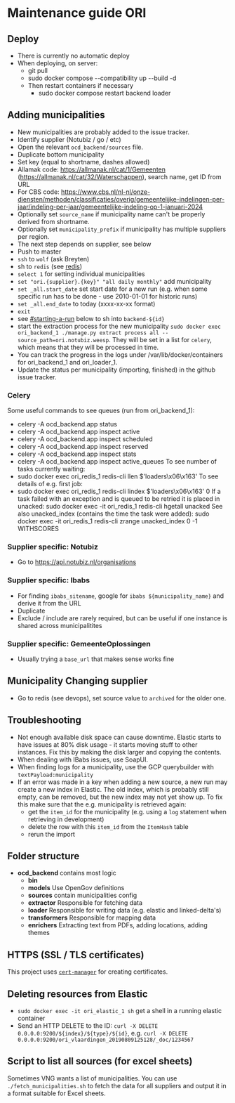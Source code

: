 # Maintenance guide ORI

## Deploy
- There is currently no automatic deploy
- When deploying, on server:
  - git pull
  - sudo docker compose --compatibility up --build -d
  - Then restart containers if necessary
    - sudo docker compose restart backend loader

## Adding municipalities

- New municipalities are probably added to the issue tracker.
- Identify supplier (Notubiz / go / etc)
- Open the relevant `ocd_backend/sources` file.
- Duplicate bottom municipality
- Set key (equal to shortname, dashes allowed)
- Allamak code: https://allmanak.nl/cat/1/Gemeenten (https://allmanak.nl/cat/32/Waterschappen), search name, get ID from URL
- For CBS code: https://www.cbs.nl/nl-nl/onze-diensten/methoden/classificaties/overig/gemeentelijke-indelingen-per-jaar/indeling-per-jaar/gemeentelijke-indeling-op-1-januari-2024
- Optionally set `source_name` if municipality name can't be properly derived from shortname.
- Optionally set `municipality_prefix` if municipality has multiple suppliers per region.
- The next step depends on supplier, see below
- Push to master
- `ssh` to `wolf` (ask Breyten)
- sh to `redis` (see [redis](#redis))
- `select 1` for setting individual municipalities
- `set "ori.{supplier}.{key}" "all daily monthly"` add municipality
- `set _all.start_date` set start date for a new run (e.g. when some specific run has to be done - use 2010-01-01 for historic runs)
- `set _all.end_date` to today (xxxx-xx-xx format)
- `exit`
- see [#starting-a-run](#starting-a-run) below to sh into `backend-${id}`
- start the extraction process for the new municipality `sudo docker exec ori_backend_1 ./manage.py extract process all --source_path=ori.notubiz.weesp`. 
They will be set in a list for `celery`, which means that they will be processed in time.
- You can track the progress in the logs under /var/lib/docker/containers for ori_backend_1 and ori_loader_1.
- Update the status per municipality (importing, finished) in the github issue tracker.

### Celery
Some useful commands to see queues (run from ori_backend_1):
- celery -A ocd_backend.app status
- celery -A ocd_backend.app inspect active
- celery -A ocd_backend.app inspect scheduled
- celery -A ocd_backend.app inspect reserved
- celery -A ocd_backend.app inspect stats
- celery -A ocd_backend.app inspect active_queues
To see number of tasks currently waiting:
- sudo docker exec ori_redis_1 redis-cli llen $'loaders\x06\x163'
To see details of e.g. first job:
- sudo docker exec ori_redis_1 redis-cli lindex $'loaders\x06\x163' 0
If a task failed with an exception and is queued to be retried it is placed in unacked:
	sudo docker exec -it ori_redis_1 redis-cli hgetall unacked
See also unacked_index (contains the time the task were added):
	sudo docker exec -it ori_redis_1 redis-cli zrange unacked_index 0 -1 WITHSCORES


### Supplier specific: Notubiz

- Go to https://api.notubiz.nl/organisations

### Supplier specific: Ibabs

- For finding `ibabs_sitename`, google for `ibabs ${municipality_name}` and derive it from the URL
- Duplicate
- Exclude / include are rarely required, but can be useful if one instance is shared across municipalitites

### Supplier specific: GemeenteOplossingen

- Usually trying a `base_url` that makes sense works fine

## Municipality Changing supplier

- Go to redis (see devops), set source value to `archived` for the older one.

## Troubleshooting

- Not enough available disk space can cause downtime. Elastic starts to have issues at 80% disk usage - it starts moving stuff to other instances. Fix this by making the disk larger and copying the contents.
- When dealing with IBabs issues, use SoapUI.
- When finding logs for a municipality, use the GCP querybuilder with `textPayload:municipality`
- If an error was made in a key when adding a new source, a new run may create a new index in Elastic. The old index, which is probably
  still empty, can be removed, but the new index may not yet show up. To fix this make sure that the e.g. municipality is retrieved again:
  - get the `item_id` for the municipality (e.g. using a `log` statement when retrieving in development)
  - delete the row with this `item_id` from the `ItemHash` table
  - rerun the import


## Folder structure

- **ocd_backend** contains most logic
  - **bin**
  - **models** Use OpenGov definitions
  - **sources** contain municipalities config
  - **extractor** Responsible for fetching data
  - **loader** Responsible for writing data (e.g. elastic and linked-delta's)
  - **transformers** Responsible for mapping data
  - **enrichers** Extracting text from PDFs, adding locations, adding themes

## HTTPS (SSL / TLS certificates)

This project uses [`cert-manager`](https://cert-manager.io/docs/) for creating certificates.

## Deleting resources from Elastic

- `sudo docker exec -it ori_elastic_1 sh` get a shell in a running elastic container
- Send an HTTP DELETE to the ID: `curl -X DELETE 0.0.0.0:9200/${index}/${type}/${id}`, e.g. `curl -X DELETE 0.0.0.0:9200/ori_vlaardingen_20190809125128/_doc/1234567`

## Script to list all sources (for excel sheets)

Sometimes VNG wants a list of municipalities. You can use `./fetch_municipalities.sh` to fetch the data for all suppliers and output it in a format suitable for Excel sheets.

